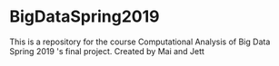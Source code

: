 # BigDataSpring2019
This is a repository for the course Computational Analysis of Big Data Spring 2019 's final project.
Created by Mai and Jett
